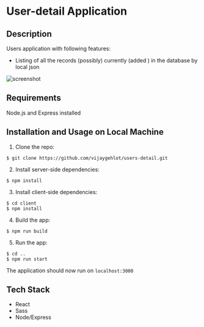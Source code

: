 # User-detail Application

## Description

Users application with following features:

* Listing of all the records (possibly) currently (added ) in the database by local json

![screenshot](https://user-images.githubusercontent.com/26818479/66987607-bb762980-f0de-11e9-9e82-60b3861aff84.png)



## Requirements

Node.js and Express installed

## Installation and Usage on Local Machine

1. Clone the repo:

```
$ git clone https://github.com/vijaygehlot/users-detail.git

```
2. Install server-side dependencies:

```
$ npm install
```

3. Install client-side dependencies:

```
$ cd client
$ npm install
```

4. Build the app:

```
$ npm run build
```

5. Run the app:

```
$ cd ..
$ npm run start
```


The application should now run on <code>localhost:3000</code>

## Tech Stack

* React
* Sass
* Node/Express
